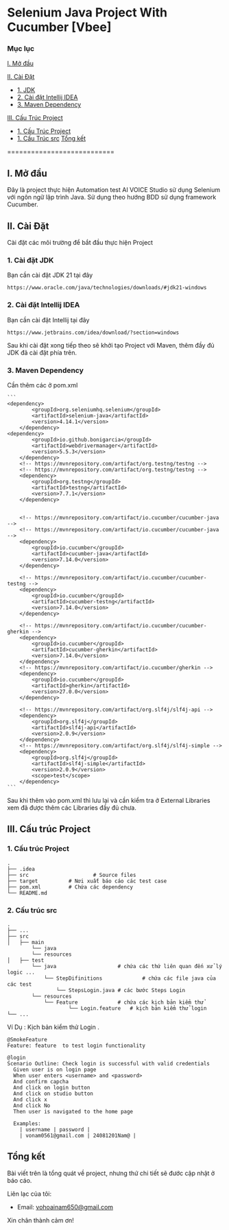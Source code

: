 # Selenium Java Project With Cucumber [Vbee]

### Mục lục

[I. Mở đầu](#Modau)

[II. Cài Đặt](#caidat)
- [1. JDK](#JDK)
- [2. Cài đặt Intellij IDEA](#intellij)
- [3.  Maven Dependency](#dependency)

[III. Cấu Trúc Project](#cautrucproject)
- [1. Cấu Trúc Project](#project)
- [1. Cấu Trúc src](#src)
[Tổng kết](#TongKet)

===========================

<a name="Modau"></a>
## I. Mở đầu
Đây là project thực hiện Automation test AI VOICE Studio sử dụng Selenium với ngôn ngữ lập trình Java. Sử dụng theo hướng BDD sử dụng framework Cucumber.

<a name="caidat"></a>
## II. Cài Đặt
Cài đặt các môi trường để bắt đầu thực hiện Project

<a name="JDK"></a>
### 1. Cài đặt JDK

Bạn cần cài đặt JDK 21 tại đây
```
https://www.oracle.com/java/technologies/downloads/#jdk21-windows
```

<a name="intellij"></a>
### 2. Cài đặt Intellij IDEA
Bạn cần cài đặt Intellij tại đây
```
https://www.jetbrains.com/idea/download/?section=windows
```
Sau khi cài đặt xong tiếp theo sẽ khởi tạo Project với Maven, thêm đầy đủ JDK đã cài đặt phía trên.
<a name="dependency"></a>
### 3. Maven Dependency

Cần thêm các <dependency> ở pom.xml 

    ```
  	<dependency>
            <groupId>org.seleniumhq.selenium</groupId>
            <artifactId>selenium-java</artifactId>
            <version>4.14.1</version>
        </dependency>
	<dependency>
            <groupId>io.github.bonigarcia</groupId>
            <artifactId>webdrivermanager</artifactId>
            <version>5.5.3</version>
        </dependency>
        <!-- https://mvnrepository.com/artifact/org.testng/testng -->
        <!-- https://mvnrepository.com/artifact/org.testng/testng -->
        <dependency>
            <groupId>org.testng</groupId>
            <artifactId>testng</artifactId>
            <version>7.7.1</version>
        </dependency>


        <!-- https://mvnrepository.com/artifact/io.cucumber/cucumber-java -->
        <!-- https://mvnrepository.com/artifact/io.cucumber/cucumber-java -->
        <dependency>
            <groupId>io.cucumber</groupId>
            <artifactId>cucumber-java</artifactId>
            <version>7.14.0</version>
        </dependency>

        <!-- https://mvnrepository.com/artifact/io.cucumber/cucumber-testng -->
        <dependency>
            <groupId>io.cucumber</groupId>
            <artifactId>cucumber-testng</artifactId>
            <version>7.14.0</version>
        </dependency>

        <!-- https://mvnrepository.com/artifact/io.cucumber/cucumber-gherkin -->
        <dependency>
            <groupId>io.cucumber</groupId>
            <artifactId>cucumber-gherkin</artifactId>
            <version>7.14.0</version>
        </dependency>
        <!-- https://mvnrepository.com/artifact/io.cucumber/gherkin -->
        <dependency>
            <groupId>io.cucumber</groupId>
            <artifactId>gherkin</artifactId>
            <version>27.0.0</version>
        </dependency>

        <!-- https://mvnrepository.com/artifact/org.slf4j/slf4j-api -->
        <dependency>
            <groupId>org.slf4j</groupId>
            <artifactId>slf4j-api</artifactId>
            <version>2.0.9</version>
        </dependency>
        <!-- https://mvnrepository.com/artifact/org.slf4j/slf4j-simple -->
        <dependency>
            <groupId>org.slf4j</groupId>
            <artifactId>slf4j-simple</artifactId>
            <version>2.0.9</version>
            <scope>test</scope>
        </dependency>
    ```
Sau khi thêm vào pom.xml thì lưu lại và cần kiểm tra ở External Libraries xem đã được thêm các Libraries đầy đủ chưa.

<a name="cautrucproject"></a>
## III. Cấu trúc Project

<a name="project"></a>
### 1. Cấu trúc Project 
    .
    ├── .idea                   
    ├── src                     # Source files 
    ├── target 			# Nơi xuất báo cáo các test case
    ├── pom.xml 		# Chứa các dependency 
    └── README.md
    
<a name="src"></a>
### 2. Cấu trúc src

    .
    ├── ...
    ├── src                     
    │   ├── main    
    		└── java
      		└── resources 
    │   ├── test  
    		└── java					# chứa các thứ liên quan đến xử lý logic ...
      			└── StepDifinitions 			# chứa các file java của các test
	 				└── StepsLogin.java	# các bước Steps Login
      		└── resources 
			    └── Feature 			# chứa các kịch bản kiểm thử
       					└── Login.feature 	# kịch bản kiểm thử login 
    └── ...

Ví Dụ : 
	Kịch bản kiểm thử Login .

  ```
@SmokeFeature
Feature: feature  to test login functionality

  @login
  Scenario Outline: Check login is successful with valid credentials
    Given user is on login page
    When user enters <username> and <password>
    And confirm capcha
    And click on login button
    And click on studio button
    And click x
    And click No
    Then user is navigated to the home page

    Examples:
      | username | password |
      | vonam0561@gmail.com | 24081201Nam@ |
```

<a name="TongKet"></a>
## Tổng kết 

Bài viết trên là tổng quát về project, nhưng thứ chi tiết sẽ đước cập nhật ở báo cáo.

Liên lạc của tôi:

- Email: vohoainam650@gmail.com

Xin chân thành cảm ơn!
